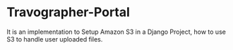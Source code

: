 # Travographer-Portal
It is an implementation to Setup Amazon S3 in a Django Project, how to use S3 to handle user uploaded files.
